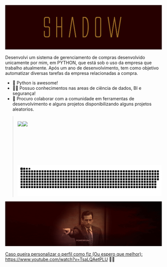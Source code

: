 <img src="https://github.com/ShadowsCrow/ShadowsCrow/blob/main/shadow.gif"/>

Desenvolvi um sistema de gerenciamento de compras desenvolvido unicamente por mim, em PYTHON, que está sob o uso da empresa que trabalho atualmente. Após um ano de desenvolvimento, tem como objetivo automatizar diversas tarefas da empresa relacionadas a compra.

- 🚀 Python is awesome!
- 🐱‍👤 Possuo conhecimentos nas areas de ciência de dados, BI e segurança!
- 👯 Procuro colaborar com a comunidade em ferramentas de desenvolvimento e alguns projetos disponibilizando alguns projetos aleatorios.

<blockquote>

<br>

<div align="center">
  <a href="https://github.com/ShadowsCrow">
  <img height="140em" style="float: left;" src="https://github-readme-stats.vercel.app/api?username=ShadowsCrow&show_icons=true&theme=maroongold&include_all_commits=true&count_private=true&custom_title=STATUS DO GITHUB - Shadow"/>
  <img height="140em" style="float: left;" src="https://github-readme-stats.vercel.app/api/top-langs/?username=ShadowsCrow&layout=compact&langs_count=7&theme=maroongold&custom_title=LINGUAGENS MAIS USADAS"/>
</div>

 <br>

  ![Snake animation](https://github.com/ShadowsCrow/ShadowsCrow/blob/output/github-contribution-grid-snake.svg)
 
</div>
</blockquote>

<img src="https://github.com/ShadowsCrow/ShadowsCrow/blob/main/office-funny.gif"/> 

Caso queira personalizar o perfil como fiz (Ou espero que melhor): https://www.youtube.com/watch?v=TsaLQAetPLU 💪🏼
